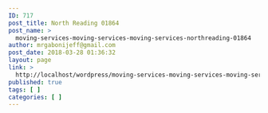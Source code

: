 ```yaml
---
ID: 717
post_title: North Reading 01864
post_name: >
  moving-services-moving-services-moving-services-northreading-01864
author: mrgabonijeff@gmail.com
post_date: 2018-03-28 01:36:32
layout: page
link: >
  http://localhost/wordpress/moving-services-moving-services-moving-services-northreading-01864/
published: true
tags: [ ]
categories: [ ]
---
```

